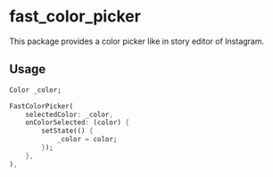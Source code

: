 # fast_color_picker
This package provides a color picker like in story editor of Instagram.

## Usage

``` Dart
Color _color;

FastColorPicker(
    selectedColor: _color,
    onColorSelected: (color) {
        setState(() {
            _color = color;
        });
    },
),
```